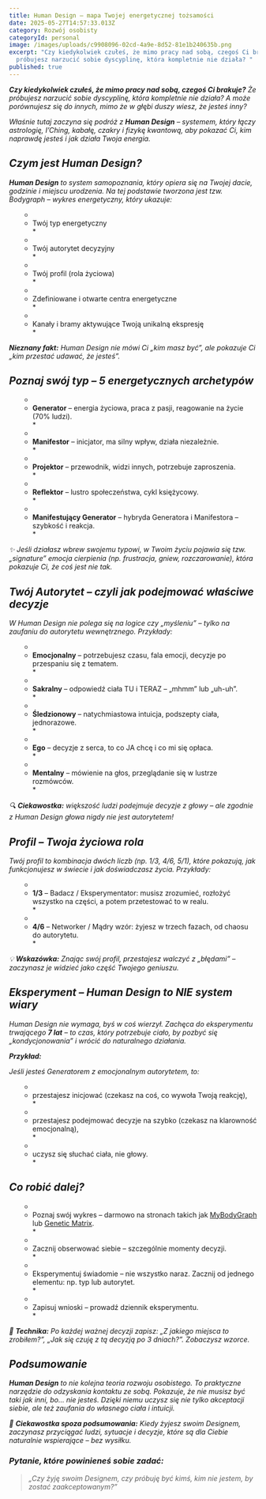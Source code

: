 ```yaml
---
title: Human Design – mapa Twojej energetycznej tożsamości
date: 2025-05-27T14:57:33.013Z
category: Rozwój osobisty
categoryId: personal
image: /images/uploads/c9908096-02cd-4a9e-8d52-81e1b240635b.png
excerpt: "Czy kiedykolwiek czułeś, że mimo pracy nad sobą, czegoś Ci brakuje? Że
  próbujesz narzucić sobie dyscyplinę, która kompletnie nie działa? "
published: true
---
```

*<p><strong>Czy kiedykolwiek czułeś, że mimo pracy nad sobą, czegoś Ci brakuje?</strong> Że próbujesz narzucić sobie dyscyplinę, która kompletnie nie działa? A może porównujesz się do innych, mimo że w głębi duszy wiesz, że jesteś inny?</p>*



*<p>Właśnie tutaj zaczyna się podróż z <strong>Human Design</strong> – systemem, który łączy astrologię, I’Ching, kabałę, czakry i fizykę kwantową, aby pokazać Ci, kim naprawdę jesteś i jak działa Twoja energia.</p>*



*<h2>Czym jest Human Design?</h2>*

*<p><strong>Human Design</strong> to system samopoznania, który opiera się na Twojej dacie, godzinie i miejscu urodzenia. Na tej podstawie tworzona jest tzw. <em>Bodygraph</em> – wykres energetyczny, który ukazuje:</p>*

*<ul>*

 * <li>Twój typ energetyczny</li>*

 * <li>Twój autorytet decyzyjny</li>*

 * <li>Twój profil (rola życiowa)</li>*

 * <li>Zdefiniowane i otwarte centra energetyczne</li>*

 * <li>Kanały i bramy aktywujące Twoją unikalną ekspresję</li>*

*</ul>*

*<p><strong>Nieznany fakt:</strong> Human Design nie mówi Ci „kim masz być”, ale pokazuje Ci „kim przestać udawać, że jesteś”.</p>*



*<h2>Poznaj swój typ – 5 energetycznych archetypów</h2>*

*<ul>*

 * <li><strong>Generator</strong> – energia życiowa, praca z pasji, reagowanie na życie (70% ludzi).</li>*

 * <li><strong>Manifestor</strong> – inicjator, ma silny wpływ, działa niezależnie.</li>*

 * <li><strong>Projektor</strong> – przewodnik, widzi innych, potrzebuje zaproszenia.</li>*

 * <li><strong>Reflektor</strong> – lustro społeczeństwa, cykl księżycowy.</li>*

 * <li><strong>Manifestujący Generator</strong> – hybryda Generatora i Manifestora – szybkość i reakcja.</li>*

*</ul>*

*<p>✨ Jeśli działasz wbrew swojemu typowi, w Twoim życiu pojawia się tzw. „signature” emocja cierpienia (np. frustracja, gniew, rozczarowanie), która pokazuje Ci, że coś jest nie tak.</p>*



*<h2>Twój Autorytet – czyli jak podejmować właściwe decyzje</h2>*

*<p>W Human Design nie polega się na logice czy „myśleniu” – tylko na zaufaniu do autorytetu wewnętrznego. Przykłady:</p>*

*<ul>*

 * <li><strong>Emocjonalny</strong> – potrzebujesz czasu, fala emocji, decyzje po przespaniu się z tematem.</li>*

 * <li><strong>Sakralny</strong> – odpowiedź ciała TU i TERAZ – „mhmm” lub „uh-uh”.</li>*

 * <li><strong>Śledzionowy</strong> – natychmiastowa intuicja, podszepty ciała, jednorazowe.</li>*

 * <li><strong>Ego</strong> – decyzje z serca, to co JA chcę i co mi się opłaca.</li>*

 * <li><strong>Mentalny</strong> – mówienie na głos, przeglądanie się w lustrze rozmówców.</li>*

*</ul>*

*<p>🔍 <strong>Ciekawostka:</strong> większość ludzi podejmuje decyzje z głowy – ale zgodnie z Human Design głowa nigdy nie jest autorytetem!</p>*



*<h2>Profil – Twoja życiowa rola</h2>*

*<p>Twój profil to kombinacja dwóch liczb (np. 1/3, 4/6, 5/1), które pokazują, jak funkcjonujesz w świecie i jak doświadczasz życia. Przykłady:</p>*

*<ul>*

 * <li><strong>1/3</strong> – Badacz / Eksperymentator: musisz zrozumieć, rozłożyć wszystko na części, a potem przetestować to w realu.</li>*

 * <li><strong>4/6</strong> – Networker / Mądry wzór: żyjesz w trzech fazach, od chaosu do autorytetu.</li>*

*</ul>*

*<p>💡 <strong>Wskazówka:</strong> Znając swój profil, przestajesz walczyć z „błędami” – zaczynasz je widzieć jako część Twojego geniuszu.</p>*



*<h2>Eksperyment – Human Design to NIE system wiary</h2>*

*<p>Human Design nie wymaga, byś w coś wierzył. Zachęca do eksperymentu trwającego <strong>7 lat</strong> – to czas, który potrzebuje ciało, by pozbyć się „kondycjonowania” i wrócić do naturalnego działania.</p>*

*<p><strong>Przykład:</strong><br>*

*Jeśli jesteś <em>Generatorem z emocjonalnym autorytetem</em>, to:</p>*

*<ul>*

 * <li>przestajesz inicjować (czekasz na coś, co wywoła Twoją reakcję),</li>*

 * <li>przestajesz podejmować decyzje na szybko (czekasz na klarowność emocjonalną),</li>*

 * <li>uczysz się słuchać ciała, nie głowy.</li>*

*</ul>*



*<h2>Co robić dalej?</h2>*

*<ul>*

 * <li>Poznaj swój wykres – darmowo na stronach takich jak <a href="https://www.mybodygraph.com/" target="_blank">MyBodyGraph</a> lub <a href="https://www.geneticmatrix.com/" target="_blank">Genetic Matrix</a>.</li>*

 * <li>Zacznij obserwować siebie – szczególnie momenty decyzji.</li>*

 * <li>Eksperymentuj świadomie – nie wszystko naraz. Zacznij od jednego elementu: np. typ lub autorytet.</li>*

 * <li>Zapisuj wnioski – prowadź dziennik eksperymentu.</li>*

*</ul>*

*<p>🧠 <strong>Technika:</strong> Po każdej ważnej decyzji zapisz: „Z jakiego miejsca to zrobiłem?”, „Jak się czuję z tą decyzją po 3 dniach?”. Zobaczysz wzorce.</p>*



*<h2>Podsumowanie</h2>*

*<p><strong>Human Design</strong> to nie kolejna teoria rozwoju osobistego. To <em>praktyczne narzędzie</em> do odzyskania kontaktu ze sobą. Pokazuje, że nie musisz być taki jak inni, bo… nie jesteś. Dzięki niemu uczysz się nie tylko akceptacji siebie, ale też zaufania do własnego ciała i intuicji.</p>*

*<p>🔮 <strong>Ciekawostka spoza podsumowania:</strong> Kiedy żyjesz swoim Designem, zaczynasz przyciągać ludzi, sytuacje i decyzje, które są dla Ciebie naturalnie wspierające – bez wysiłku.</p>*



*<h3>Pytanie, które powinieneś sobie zadać:</h3>*

*<blockquote>„Czy żyję swoim Designem, czy próbuję być kimś, kim nie jestem, by zostać zaakceptowanym?”</blockquote>*
